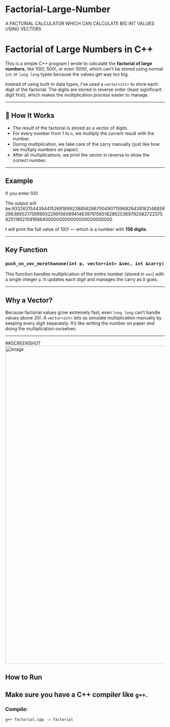 # Factorial-Large-Number
A FACTORIAL CALCULATOR WHICH CAN CALCULATE BIG INT VALUES USING VECTORS 
# Factorial of Large Numbers in C++

This is a simple C++ program I wrote to calculate the **factorial of large numbers**, like 100!, 500!, or even 1000!, which can't be stored using normal `int` or `long long` types because the values get way too big.

Instead of using built-in data types, I’ve used a `vector<int>` to store each digit of the factorial. The digits are stored in reverse order (least significant digit first), which makes the multiplication process easier to manage.

---------------------------------------------------------------------------

## 🔧 How It Works

- The result of the factorial is stored as a vector of digits.
- For every number from 1 to `n`, we multiply the current result with the number.
- During multiplication, we take care of the carry manually (just like how we multiply numbers on paper).
- After all multiplications, we print the vector in reverse to show the correct number.

---------------------------------------------------------------------------

## Example

If you enter:100


The output will be:93326215443944152681699238856266700490715968264381621468592963895217599993229915608941463976156518286253697920827223758251185210916864000000000000000000000000

t will print the full value of 100! — which is a number with **158 digits**.

---------------------------------------------------------------------------

##  Key Function

### `push_on_vec_morethanone(int p, vector<int> &vec, int &carry)`

This function handles multiplication of the entire number (stored in `vec`) with a single integer `p`. It updates each digit and manages the carry as it goes.

---------------------------------------------------------------------------

##  Why a Vector?

Because factorial values grow extremely fast, even `long long` can’t handle values above 20!. A `vector<int>` lets us simulate multiplication manually by keeping every digit separately. It’s like writing the number on paper and doing the multiplication ourselves.

---------------------------------------------------------------------------
##SCREENSHOT
<img width="1919" height="1002" alt="image" src="https://github.com/user-attachments/assets/db2217cd-610c-48ba-a0e7-806d13a54092" />


## How to Run

Make sure you have a C++ compiler like `g++`.
---------------------------------------------------------------------------

### Compile:
```bash
g++ factorial.cpp -o factorial
